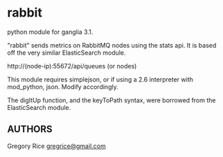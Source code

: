 rabbit
===============

python module for ganglia 3.1.

"rabbit" sends metrics on RabbitMQ nodes using the stats api. It is based off the very similar ElasticSearch module.

http://(node-ip):55672/api/queues (or nodes)

This module requires simplejson, or if using a 2.6 interpreter with mod_python, json. Modify accordingly.

The digItUp function, and the keyToPath syntax, were borrowed from the ElasticSearch module.

## AUTHORS

Gregory Rice <gregrice@gmail.com>
